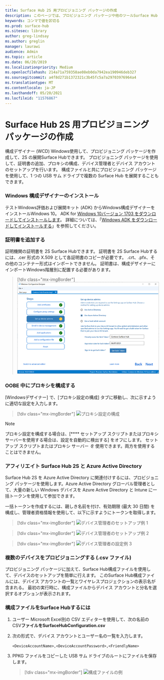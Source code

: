 ```yaml
---
title: Surface Hub 2S 用プロビジョニング パッケージの作成
description: このページでは、プロビジョニング パッケージや他のツールSurface Hub 2S を展開する方法について説明します。
keywords: コンマで値を区切る
ms.prod: surface-hub
ms.sitesec: library
author: greg-lindsay
ms.author: greglin
manager: laurawi
audience: Admin
ms.topic: article
ms.date: 06/20/2019
ms.localizationpriority: Medium
ms.openlocfilehash: 214a71a759358ae08eb0da7942ea190946deb327
ms.sourcegitcommit: a4f8d271b1372321c3b45fc5a7a29703976964a4
ms.translationtype: MT
ms.contentlocale: ja-JP
ms.lasthandoff: 05/20/2021
ms.locfileid: "11576867"
---
```

# <a name="create-provisioning-packages-for-surface-hub-2s"></a>Surface Hub 2S 用プロビジョニング パッケージの作成

構成デザイナー (WCD) Windows使用して、プロビジョニング パッケージを作成して、2S の展開Surface Hubできます。 プロビジョニング パッケージを使用して、証明書の追加、プロキシの構成、デバイス管理者とデバイス アカウントのセットアップを行います。 構成ファイルと共にプロビジョニング パッケージを使用して、1 つの USB サム ドライブで複数の Surface Hub を展開することもできます。

### <a name="install-windows-configuration-designer"></a>Windows 構成デザイナーのインストール

テストWindows評価および展開キット (ADK) からWindows構成デザイナーをインストールWindows 10。 ADK for [Windows 10バージョン 1703 をダウンロードしてインストールします](https://go.microsoft.com/fwlink/p/?LinkId=845542)。 詳細については、「[Windows ADK をダウンロードしてインストールする](https://docs.microsoft.com/windows-hardware/get-started/adk-install)」を参照してください。

### <a name="add-certificates"></a>証明書を追加する

証明機関の証明書を 2S Surface Hubできます。
証明書を 2S Surface Hubするには、.cer 形式の X.509 として各証明書のコピーが必要です。 .crt、.pfx、その他のコンテナー形式はインポートできません。 証明書は、構成デザイナーにインポートWindows階層別に配置する必要があります。

> [!div class="mx-imgBorder"]
> ![証明書を追加する](images/sh2-wcd.png)

### <a name="configure-proxy-during-oobe"></a>OOBE 中にプロキシを構成する

[Windowsデザイナー] で、[プロキシ設定の構成] タブに移動し、次に示すように適切な設定を入力します。

> [!div class="mx-imgBorder"]
> ![プロキシ設定の構成](images/sh2-proxy.png) 

> [!NOTE]
> プロキシ設定を構成する場合は、[**** セットアップ スクリプトまたはプロキシ サーバーを使用する場合は、設定を自動的に検出する] をオフにします。 セットアップ スクリプトまたはプロキシ サーバー *を* 使用できます。両方を使用することはできません。

### <a name="affiliate-surface-hub-2s-with-azure-active-directory"></a>アフィリエイト Surface Hub 2S と Azure Active Directory

Surface Hub 2S を Azure Active Directory に関連付けするには、プロビジョニング パッケージを使用します。Azure Active Directory グローバル管理者として、大量の新しい Windows デバイスを Azure Active Directory と Intune に一括トークンを使用して参加できます。

一括トークンを作成するには、親しき名前を付け、有効期限 (最大 30 日間) を構成し、管理者資格情報を使用して、以下に示すようにトークンを取得します。

> [!div class="mx-imgBorder"]
> ![デバイス管理者のセットアップ例 1](images/sh2-token.png)

> [!div class="mx-imgBorder"]
> ![デバイス管理者のセットアップ例 2](images/sh2-token2.png)

> [!div class="mx-imgBorder"]
> ![デバイス管理者の設定例 3](images/sh2-token3.png)


### <a name="provisioning-multiple-devices-csv-file"></a>複数のデバイスをプロビジョニングする (.csv ファイル)

プロビジョニング パッケージに加えて、Surface Hub構成ファイルを使用して、デバイスのセットアップを簡単に行えます。 このSurface Hub構成ファイルには、デバイス アカウントの一覧とワイヤレスプロジェクションの表示名が含まれる。 最初の実行時に、構成ファイルからデバイス アカウントと分名を選択するオプションが表示されます。

### <a name="to-create-a-surface-hub-configuration-file"></a>構成ファイルをSurface Hubするには

1. ユーザー Microsoft Excel別の CSV エディターを使用して、次の名前の CSV**ファイルをSurfaceHubConfiguration.csv**

2. 次の形式で、デバイス アカウントとユーザー名の一覧を入力します。

    `<DeviceAccountName>,<DeviceAccountPassword>,<FriendlyName>`

3. PPKG ファイルをコピーした USB サム ドライブのルートにファイルを保存します。

    > [!div class="mx-imgBorder"]
    > ![構成ファイルの例](images/sh2-config-file.png)
